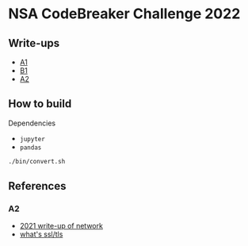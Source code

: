 # NSA CodeBreaker Challenge 2022

## Write-ups

- [A1](./a1.ipynb)
- [B1](./b1.ipynb)
- [A2](./a2.ipynb)

## How to build

Dependencies

- `jupyter`
- `pandas`

```bash
./bin/convert.sh
```

## References

### A2

- [2021 write-up of network](https://github.com/luker983/nsa-codebreaker-2021/tree/main/task1)
- [what's ssl/tls](https://www.sslcerts.jp/)
